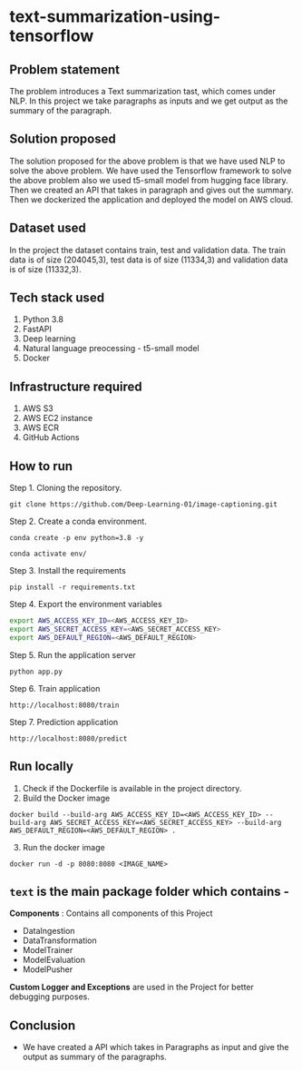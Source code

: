 # text-summarization-using-tensorflow

## Problem statement
The problem introduces a Text summarization tast, which comes under NLP. In this project we take paragraphs as inputs and we get output as the summary of the paragraph.

## Solution proposed
The solution proposed for the above problem is that we have used NLP to solve the above problem. We have used the Tensorflow framework to solve the above problem also we used t5-small model from hugging face library. Then we created an API that takes in paragraph and gives out the summary. Then we dockerized the application and deployed the model on AWS cloud.

## Dataset used
In the project the dataset contains train, test and validation data. The train data is of size (204045,3), test data is of size (11334,3) and validation data is of size (11332,3).  

## Tech stack used
1. Python 3.8
2. FastAPI
3. Deep learning
4. Natural language preocessing - t5-small model
5. Docker

## Infrastructure required
1. AWS S3
2. AWS EC2 instance
3. AWS ECR
4. GitHub Actions

## How to run

Step 1. Cloning the repository.
```
git clone https://github.com/Deep-Learning-01/image-captioning.git
```
Step 2. Create a conda environment.
```
conda create -p env python=3.8 -y
```
```
conda activate env/
```
Step 3. Install the requirements
```
pip install -r requirements.txt
```
Step 4. Export the environment variables
```bash
export AWS_ACCESS_KEY_ID=<AWS_ACCESS_KEY_ID>
export AWS_SECRET_ACCESS_KEY=<AWS_SECRET_ACCESS_KEY>
export AWS_DEFAULT_REGION=<AWS_DEFAULT_REGION>
```
Step 5. Run the application server
```
python app.py
```
Step 6. Train application
```
http://localhost:8080/train
```
Step 7. Prediction application
```
http://localhost:8080/predict
```

## Run locally
1. Check if the Dockerfile is available in the project directory.
2. Build the Docker image
```
docker build --build-arg AWS_ACCESS_KEY_ID=<AWS_ACCESS_KEY_ID> --build-arg AWS_SECRET_ACCESS_KEY=<AWS_SECRET_ACCESS_KEY> --build-arg AWS_DEFAULT_REGION=<AWS_DEFAULT_REGION> . 
```
3. Run the docker image
```
docker run -d -p 8080:8080 <IMAGE_NAME>
```

## `text` is the main package folder which contains -

**Components** : Contains all components of this Project
- DataIngestion
- DataTransformation
- ModelTrainer
- ModelEvaluation
- ModelPusher

**Custom Logger and Exceptions** are used in the Project for better debugging purposes.

## Conclusion
- We have created a API which takes in Paragraphs as input and give the output as summary of the paragraphs.